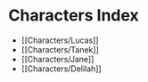 # Characters Index
- [[Characters/Lucas]]
- [[Characters/Tanek]]
- [[Characters/Jane]]
- [[Characters/Delilah]]
